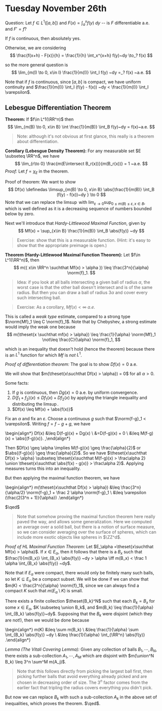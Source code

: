 # Tuesday November 26th

Question:
Let $f\in L^1([a, b])$ and $F(x) = \int_a^x f(y) ~dy$ -- is $F$ differentiable a.e. and $F' = f$?

If $f$ is continuous, then absolutely yes.

Otherwise, we are considering 
$$
\frac{f(x+h) - F(x)}{h} = \frac{1}{h} \int_x^{x+h} f(y)~dy \to_? f(x)
$$

so the more general question is
$$
\lim_{m(I) \to 0, x\in I} \frac{1}{m(I)} \int_I f(y) ~dy =_? f(x) ~a.e.
$$

Note that if $f$ is continuous, since $[a, b]$ is compact, we have uniform continuity and $\frac{1}{m(I)} \int_I (f(y) - f(x)) ~dy < \frac{1}{m(I)} \int_I \varepsilon$.

## Lebesgue Differentiation Theorem

**Theorem:**
If $f\in L^1(\RR^n)$ then
$$
\lim_{m(B) \to 0, x\in B} \int \frac{1}{m(B)} \int_B f(y)~dy = f(x)~a.e.
$$
> Note: although it's not obvious at first glance, this really is a theorem about differentiation.

**Corollary (Lebesgue Density Theorem):**
For any measurable set $E \subseteq \RR^n$, we have
$$
\lim_{r\to 0} \frac{m(E\intersect B_r(x))}{m(B_r(x))} = 1 ~a.e.
$$
*Proof:*
Let $f = \chi_E$ in the theorem.

Proof of theorem:
We want to show 
$$
Df(x) \definedas \limsup_{m(B) \to 0, x\in B} \abs{\frac{1}{m(B)} \int_B (f(y) - f(x))~dy  } \to 0
$$
Note that we can replace the $\limsup$ with $\lim_{\varepsilon \to 0} \sup_{0\leq m(B) \leq \varepsilon, x\in B}$,
which is well defined as it is a decreasing sequence of numbers bounded below by zero.

Next we'll introduce that *Hardy-Littlewood Maximal Function*, given by 
$$
Mf(x) = \sup_{x\in B} \frac{1}{m(B)} \int_B \abs{f(y)} ~dy
$$
> Exercise: show that this is a measurable function. (Hint: it's easy to show that the appropriate preimage is open.)

**Theorem (Hardy-Littlewood Maximal Function Theorem):**
Let $f\in L^1(\RR^n)$, then 
$$
m({ x\in \RR^n \suchthat Mf(x) > \alpha  }) \leq \frac{3^n}{\alpha} \norm{f}_1.
$$

> Idea: if you look at all balls intersecting a given ball of radius $\alpha$, the worst case is that the other ball doesn't intersect and is of the same radius. But then you can draw a ball of radius $3\alpha$ and cover every such intersecting ball.

> Exercise: As a corollary, $Mf(x) < \infty~a.e.$

This is called a *weak type* estimate, compared to a strong type $\norm{Mf}_1 \leq C \norm{f}_1$. 
Note that by Chebyshev, a strong estimate would imply the weak one because
$$
m(\theset{x \suchthat mf(x) > \alpha}) \leq \frac{1}{\alpha} \norm{Mf}_1 \not\leq \frac{C}{\alpha} \norm{f}_1,
$$

which is an inequality that doesn't hold (hence the theorem) because there is an $L^1$ function for which $Mf$ is *not* $L^1$.

*Proof of differentiation theorem:*
The goal is to show $Df(x) = 0$ a.e.

We will show that $m(\theset{x\suchthat Df(x) > \alpha}) = 0$ for all $\alpha > 0$.

Some facts:

1. If $g$ is continuous, then $Dg(x) = 0$ a.e. by uniform convergence.
2. $D(f_1 + f_2)(x) \leq Df_1(x) + Df_2(x)$ by applying the triangle inequality and distributing the $\limsup$.
3. $Df(x) \leq Mf(x) + \abs{f(x)}$

Fix an $\alpha$ and fix an $\varepsilon$.
Choose a continuous $g$ such that $\norm{f-g}_1 < \varepsilon$.
Writing $f=f-g+g$, we have

\begin{align*}
Df(x) 
&\leq D(f-g)(x) + Dg(x) \\
&=D(f-g)(x) + 0 \\
&\leq M(f-g)(x) + \abs{(f-g)(x)}.
,\end{align*}

Then $Df(x) \geq \alpha \implies M(f-g)(x) \geq \frac{\alpha}{2}$ or $\abs{(f-g)(x)} \geq \frac{\alpha}{2}$.
So we have $\theset{x\suchthat Df(x) > \alpha} \subseteq \theset{x\suchthat M(f-g)(x) > \frac\alpha 2} \union \theset{x\suchthat \abs{f(x) - g(x)} > \frac\alpha 2}$.
Applying measures turns this into an inequality.

But then applying the maximal function theorem, we have

\begin{align*}
m(\theset{x\suchthat Df(x) > \alpha}) 
&\leq \frac{3^n}{\alpha/2} \norm{f-g}_1 + \frac 2 \alpha \norm{f-g}_1 \\
&\leq \varepsilon (\frac{2(3^n + 1)}{\alpha})
.\end{align*}

$\qed$

> Note that somehow proving the maximal function theorem here really paved the way, and allows some generalization. Here we computed an average over a solid ball, but there is a notion of surface measure, so we can consider averaging over the surface of spheres, which can include more exotic objects like spheres in $\ZZ^d$.

*Proof of HL Maximal Function Theorem:*
Let $E_\alpha =\theset{x\suchthat Mf(x) > \alpha}$.
If $x\in E_\alpha$, then it follows that there is a $B_x$ such that $\frac{1}{m(B_x)} \int_{B_x} \abs{f(y)} ~dy > \alpha \iff m(B_x) < \frac 1 \alpha \int_{B_x} \abs{f(y)} ~dy$.

Note that if $E_\alpha$ were compact, there would only be finitely many such balls, so let $K \subseteq E_\alpha$ be a compact subset.
We will be done if we can show that $m(K) < \frac{3^n}{\alpha} \norm{f}_1$, since we can always find a compact $K$ such that $m(E_\alpha\setminus K)$ is small.

There exists a finite collection $\theset{B_k}^N$ such that each $B_k = B_x$ for some $x\in E_\alpha$, $K \subseteq \union B_k$, and $m(B_k) \leq \frac{1}{\alpha} \int_{B_k} \abs{f(y)}~dy$.
Supposing that the $B_k$ were disjoint (which they are not!), then we would be done because 


\begin{align*}
m(K) 
&\leq \sum m(B_k) \\
&\leq \frac{1}{\alpha} \sum \int_{B_k} \abs{f(y)} ~dy \\
&\leq \frac{1}{\alpha} \int_{\RR^n} \abs{f(y)}
.\end{align*}

*Lemma (The Vitali Covering Lemma):*
Given any collection of balls $B_1, \cdots, B_N$, there exists a sub-collection $A_1, \cdots, A_M$ which are disjoint with $m(\union^N B_k) \leq 3^n \sum^M m(A_j)$.

> Note that this follows directly from picking the largest ball first, then picking further balls that avoid everything already picked and are chosen in decreasing order of size. The $3^n$ factor comes from the earlier fact that tripling the radius covers everything you didn't pick.

But now we can replace $B_k$ with such a sub-collection $A_k$ in the above set of inequalities, which proves the theorem.
$\qed$.


